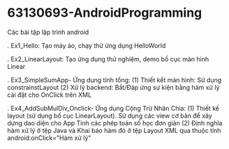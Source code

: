# 63130693-AndroidProgramming
Các bài tập lập trình android

  . 	Ex1_Hello: Tạo máy ảo, chạy thử ứng dụng HelloWorld

  .   Ex2_LinearLayout: Tạo ứng dụng thử nghiệm, demo bố cục màn hình Linear

  .   Ex3_SimpleSumApp- Ứng dụng tính tổng:
      (1) Thiết kết màn hình: Sử dụng constrainstLayout
      (2) Xử lý backend: Bắt/Đáp ứng sự kiện bằng hàm xử lý cài đặt cho OnClick trên XML
  
  .   Ex4_AddSubMulDiv_Onclick- Ứng dụng Cộng Trừ Nhân Chia:
      (1) Thiết kế layout (sử dụng bố cục LinearLayout). Sử dụng các view cơ bản để xây dựng dao diện cho App Tính các phép toán số học đơn giản
      (2) Định nghĩa hàm xử lý ở tệp Java và Khai báo hàm đó ở tệp Layout XML qua thuộc tính android:onClick="Hàm xử lý"
